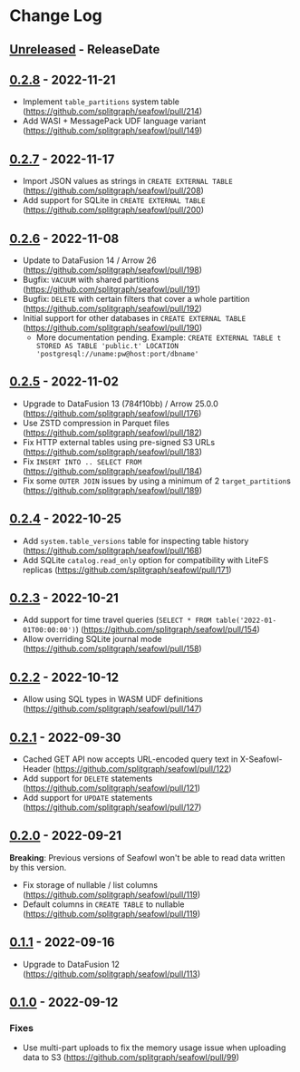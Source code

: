 # Change Log

<!-- next-header -->

## [Unreleased] - ReleaseDate

## [0.2.8] - 2022-11-21

- Implement `table_partitions` system table (<https://github.com/splitgraph/seafowl/pull/214>)
- Add WASI + MessagePack UDF language variant (<https://github.com/splitgraph/seafowl/pull/149>)

## [0.2.7] - 2022-11-17

- Import JSON values as strings in `CREATE EXTERNAL TABLE`
  (<https://github.com/splitgraph/seafowl/pull/208>)
- Add support for SQLite in `CREATE EXTERNAL TABLE`
  (<https://github.com/splitgraph/seafowl/pull/200>)

## [0.2.6] - 2022-11-08

- Update to DataFusion 14 / Arrow 26 (<https://github.com/splitgraph/seafowl/pull/198>)
- Bugfix: `VACUUM` with shared partitions (<https://github.com/splitgraph/seafowl/pull/191>)
- Bugfix: `DELETE` with certain filters that cover a whole partition
  (<https://github.com/splitgraph/seafowl/pull/192>)
- Initial support for other databases in `CREATE EXTERNAL TABLE`
  (<https://github.com/splitgraph/seafowl/pull/190>)
  - More documentation pending. Example:
    `CREATE EXTERNAL TABLE t STORED AS TABLE 'public.t' LOCATION 'postgresql://uname:pw@host:port/dbname'`

## [0.2.5] - 2022-11-02

- Upgrade to DataFusion 13 (784f10bb) / Arrow 25.0.0
  (<https://github.com/splitgraph/seafowl/pull/176>)
- Use ZSTD compression in Parquet files (<https://github.com/splitgraph/seafowl/pull/182>)
- Fix HTTP external tables using pre-signed S3 URLs
  (<https://github.com/splitgraph/seafowl/pull/183>)
- Fix `INSERT INTO .. SELECT FROM` (<https://github.com/splitgraph/seafowl/pull/184>)
- Fix some `OUTER JOIN` issues by using a minimum of 2 `target_partition`s
  (<https://github.com/splitgraph/seafowl/pull/189>)

## [0.2.4] - 2022-10-25

- Add `system.table_versions` table for inspecting table history
  (<https://github.com/splitgraph/seafowl/pull/168>)
- Add SQLite `catalog.read_only` option for compatibility with LiteFS replicas
  (<https://github.com/splitgraph/seafowl/pull/171>)

## [0.2.3] - 2022-10-21

- Add support for time travel queries (`SELECT * FROM table('2022-01-01T00:00:00')`)
  (<https://github.com/splitgraph/seafowl/pull/154>)
- Allow overriding SQLite journal mode (<https://github.com/splitgraph/seafowl/pull/158>)

## [0.2.2] - 2022-10-12

- Allow using SQL types in WASM UDF definitions (<https://github.com/splitgraph/seafowl/pull/147>)

## [0.2.1] - 2022-09-30

- Cached GET API now accepts URL-encoded query text in X-Seafowl-Header
  (<https://github.com/splitgraph/seafowl/pull/122>)
- Add support for `DELETE` statements (<https://github.com/splitgraph/seafowl/pull/121>)
- Add support for `UPDATE` statements (<https://github.com/splitgraph/seafowl/pull/127>)

## [0.2.0] - 2022-09-21

**Breaking**: Previous versions of Seafowl won't be able to read data written by this version.

- Fix storage of nullable / list columns (<https://github.com/splitgraph/seafowl/pull/119>)
- Default columns in `CREATE TABLE` to nullable (<https://github.com/splitgraph/seafowl/pull/119>)

## [0.1.1] - 2022-09-16

- Upgrade to DataFusion 12 (<https://github.com/splitgraph/seafowl/pull/113>)

## [0.1.0] - 2022-09-12

### Fixes

- Use multi-part uploads to fix the memory usage issue when uploading data to S3
  (<https://github.com/splitgraph/seafowl/pull/99>)

<!-- next-url -->

[unreleased]: https://github.com/splitgraph/seafowl/compare/v0.2.8...HEAD
[0.2.8]: https://github.com/splitgraph/seafowl/compare/v0.2.7...v0.2.8
[0.2.7]: https://github.com/splitgraph/seafowl/compare/v0.2.6...v0.2.7
[0.2.6]: https://github.com/splitgraph/seafowl/compare/v0.2.5...v0.2.6
[0.2.5]: https://github.com/splitgraph/seafowl/compare/v0.2.4...v0.2.5
[0.2.4]: https://github.com/splitgraph/seafowl/compare/v0.2.3...v0.2.4
[0.2.3]: https://github.com/splitgraph/seafowl/compare/v0.2.2...v0.2.3
[0.2.2]: https://github.com/splitgraph/seafowl/compare/v0.2.1...v0.2.2
[0.2.1]: https://github.com/splitgraph/seafowl/compare/v0.2.0...v0.2.1
[0.2.0]: https://github.com/splitgraph/seafowl/compare/v0.1.1...v0.2.0
[0.1.1]: https://github.com/splitgraph/seafowl/compare/v0.1.0...v0.1.1
[0.1.0]: https://github.com/splitgraph/seafowl/compare/v0.1.0-dev.4...v0.1.0
